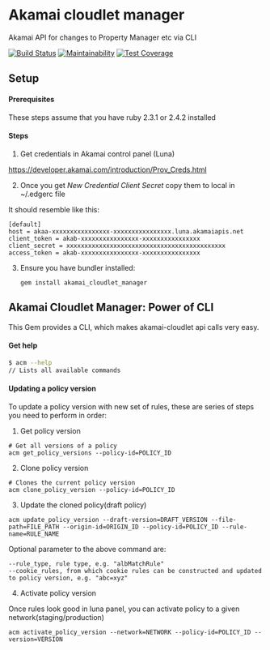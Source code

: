 # Akamai cloudlet manager

Akamai API for changes to Property Manager etc via CLI

[![Build Status](https://travis-ci.org/gouravtiwari/akamai-cloudlet-manager.svg?branch=master)](https://travis-ci.org/gouravtiwari/akamai-cloudlet-manager) [![Maintainability](https://api.codeclimate.com/v1/badges/9c35e419deec5c546f4e/maintainability)](https://codeclimate.com/github/gouravtiwari/akamai-cloudlet-manager/maintainability) [![Test Coverage](https://api.codeclimate.com/v1/badges/9c35e419deec5c546f4e/test_coverage)](https://codeclimate.com/github/gouravtiwari/akamai-cloudlet-manager/test_coverage)

## Setup

#### Prerequisites
  These steps assume that you have ruby 2.3.1 or 2.4.2 installed

#### Steps

1. Get credentials in Akamai control panel (Luna)

https://developer.akamai.com/introduction/Prov_Creds.html

2. Once you get *New Credential Client Secret* copy them to local in ~/.edgerc file

It should resemble like this:

	[default]
	host = akaa-xxxxxxxxxxxxxxxx-xxxxxxxxxxxxxxxx.luna.akamaiapis.net
	client_token = akab-xxxxxxxxxxxxxxxx-xxxxxxxxxxxxxxxx
	client_secret = xxxxxxxxxxxxxxxxxxxxxxxxxxxxxxxxxxxxxxxxxxxx
	access_token = akab-xxxxxxxxxxxxxxxx-xxxxxxxxxxxxxxxx


3. Ensure you have bundler installed:

	```
	gem install akamai_cloudlet_manager
	```

## Akamai Cloudlet Manager: Power of CLI

This Gem provides a CLI, which makes akamai-cloudlet api calls very easy.

#### Get help
```sh
$ acm --help
// Lists all available commands
```

#### Updating a policy version

To update a policy version with new set of rules, these are series of steps you need to perform in order:

1. Get policy version

```
# Get all versions of a policy
acm get_policy_versions --policy-id=POLICY_ID
```

2. Clone policy version

```
# Clones the current policy version
acm clone_policy_version --policy-id=POLICY_ID
```

3. Update the cloned policy(draft policy)

```
acm update_policy_version --draft-version=DRAFT_VERSION --file-path=FILE_PATH --origin-id=ORIGIN_ID --policy-id=POLICY_ID --rule-name=RULE_NAME
```

Optional parameter to the above command are:
```
--rule_type, rule type, e.g. "albMatchRule"
--cookie_rules, from which cookie rules can be constructed and updated to policy version, e.g. "abc=xyz"
```

4. Activate policy version

Once rules look good in luna panel, you can activate policy to a given network(staging/production)
```
acm activate_policy_version --network=NETWORK --policy-id=POLICY_ID --version=VERSION
```
